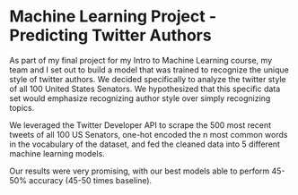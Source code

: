 # Machine Learning Project - Predicting Twitter Authors

As part of my final project for my Intro to Machine Learning course, my team and I set out to build a model that was trained to recognize the unique 
style of twitter authors. We decided specifically to analyze the twitter style of all 100 United States Senators. 
We hypothesized that this specific data set would emphasize recognizing author style over simply recognizing topics. 

We leveraged the Twitter Developer API to scrape the 500 most recent tweets of all 100 US Senators, one-hot encoded the n most common words in the vocabulary of the dataset, and fed the cleaned data into 5 different machine learning models.

Our results were very promising, with our best models able to perform 45-50% accuracy (45-50 times baseline).

